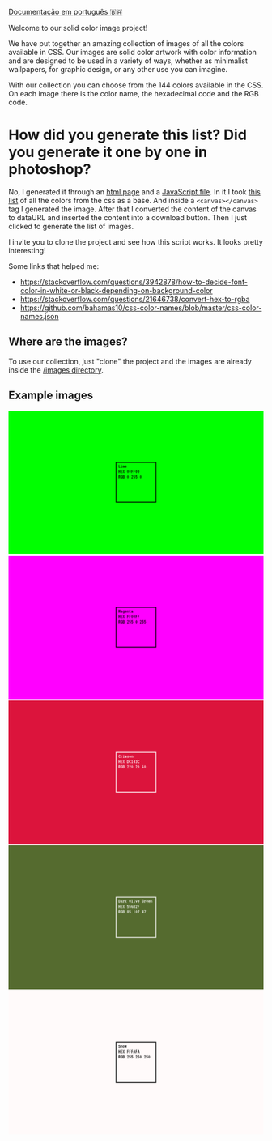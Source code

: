 [Documentação em português 🇧🇷](README.pt.md)

Welcome to our solid color image project!

We have put together an amazing collection of images of all the colors available in CSS. Our images are solid color artwork with color information and are designed to be used in a variety of ways, whether as minimalist wallpapers, for graphic design, or any other use you can imagine.

With our collection you can choose from the 144 colors available in the CSS. On each image there is the color name, the hexadecimal code and the RGB code.

# How did you generate this list? Did you generate it one by one in photoshop?

No, I generated it through an [html page](/index.html) and a [JavaScript file](/index.js). In it I took [this list](https://github.com/bahamas10/css-color-names/blob/master/css-color-names.json) of all the colors from the css as a base. And inside a `<canvas></canvas>` tag I generated the image. After that I converted the content of the canvas to dataURL and inserted the content into a download button. Then I just clicked to generate the list of images.

I invite you to clone the project and see how this script works. It looks pretty interesting!

Some links that helped me:
- https://stackoverflow.com/questions/3942878/how-to-decide-font-color-in-white-or-black-depending-on-background-color
- https://stackoverflow.com/questions/21646738/convert-hex-to-rgba
- https://github.com/bahamas10/css-color-names/blob/master/css-color-names.json

## Where are the images?

To use our collection, just "clone" the project and the images are already inside the [/images directory](/images).

## Example images

![image exemple](/images/lime.png)
![image exemple](/images/magenta.png)
![image exemple](/images/crimson.png)
![image exemple](/images/dark%20olive%20green.png)
![image exemple](/images/snow.png)

